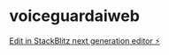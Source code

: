 # voiceguardaiweb

[Edit in StackBlitz next generation editor ⚡️](https://stackblitz.com/~/github.com/cybershubham1/voiceguardaiweb)